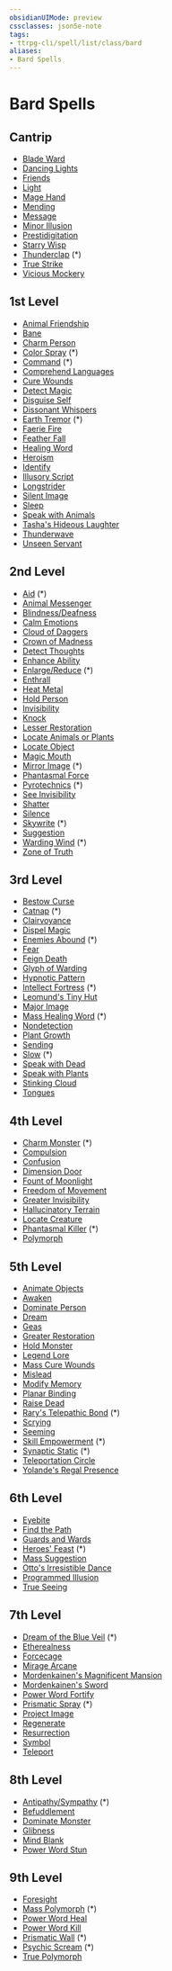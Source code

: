 ```yaml
---
obsidianUIMode: preview
cssclasses: json5e-note
tags:
- ttrpg-cli/spell/list/class/bard
aliases:
- Bard Spells
---
```

# Bard Spells

## Cantrip

- [Blade Ward](/3-Mechanics/CLI/spells/blade-ward-xphb.md "XPHB")
- [Dancing Lights](/3-Mechanics/CLI/spells/dancing-lights-xphb.md "XPHB")
- [Friends](/3-Mechanics/CLI/spells/friends-xphb.md "XPHB")
- [Light](/3-Mechanics/CLI/spells/light-xphb.md "XPHB")
- [Mage Hand](/3-Mechanics/CLI/spells/mage-hand-xphb.md "XPHB")
- [Mending](/3-Mechanics/CLI/spells/mending-xphb.md "XPHB")
- [Message](/3-Mechanics/CLI/spells/message-xphb.md "XPHB")
- [Minor Illusion](/3-Mechanics/CLI/spells/minor-illusion-xphb.md "XPHB")
- [Prestidigitation](/3-Mechanics/CLI/spells/prestidigitation-xphb.md "XPHB")
- [Starry Wisp](/3-Mechanics/CLI/spells/starry-wisp-xphb.md "XPHB")
- [Thunderclap](/3-Mechanics/CLI/spells/thunderclap-xphb.md "XPHB") (\*)
- [True Strike](/3-Mechanics/CLI/spells/true-strike-xphb.md "XPHB")
- [Vicious Mockery](/3-Mechanics/CLI/spells/vicious-mockery-xphb.md "XPHB")

## 1st Level

- [Animal Friendship](/3-Mechanics/CLI/spells/animal-friendship-xphb.md "XPHB")
- [Bane](/3-Mechanics/CLI/spells/bane-xphb.md "XPHB")
- [Charm Person](/3-Mechanics/CLI/spells/charm-person-xphb.md "XPHB")
- [Color Spray](/3-Mechanics/CLI/spells/color-spray-xphb.md "XPHB") (\*)
- [Command](/3-Mechanics/CLI/spells/command-xphb.md "XPHB") (\*)
- [Comprehend Languages](/3-Mechanics/CLI/spells/comprehend-languages-xphb.md "XPHB")
- [Cure Wounds](/3-Mechanics/CLI/spells/cure-wounds-xphb.md "XPHB")
- [Detect Magic](/3-Mechanics/CLI/spells/detect-magic-xphb.md "XPHB")
- [Disguise Self](/3-Mechanics/CLI/spells/disguise-self-xphb.md "XPHB")
- [Dissonant Whispers](/3-Mechanics/CLI/spells/dissonant-whispers-xphb.md "XPHB")
- [Earth Tremor](/3-Mechanics/CLI/spells/earth-tremor-xge.md "XGE") (\*)
- [Faerie Fire](/3-Mechanics/CLI/spells/faerie-fire-xphb.md "XPHB")
- [Feather Fall](/3-Mechanics/CLI/spells/feather-fall-xphb.md "XPHB")
- [Healing Word](/3-Mechanics/CLI/spells/healing-word-xphb.md "XPHB")
- [Heroism](/3-Mechanics/CLI/spells/heroism-xphb.md "XPHB")
- [Identify](/3-Mechanics/CLI/spells/identify-xphb.md "XPHB")
- [Illusory Script](/3-Mechanics/CLI/spells/illusory-script-xphb.md "XPHB")
- [Longstrider](/3-Mechanics/CLI/spells/longstrider-xphb.md "XPHB")
- [Silent Image](/3-Mechanics/CLI/spells/silent-image-xphb.md "XPHB")
- [Sleep](/3-Mechanics/CLI/spells/sleep-xphb.md "XPHB")
- [Speak with Animals](/3-Mechanics/CLI/spells/speak-with-animals-xphb.md "XPHB")
- [Tasha's Hideous Laughter](/3-Mechanics/CLI/spells/tashas-hideous-laughter-xphb.md "XPHB")
- [Thunderwave](/3-Mechanics/CLI/spells/thunderwave-xphb.md "XPHB")
- [Unseen Servant](/3-Mechanics/CLI/spells/unseen-servant-xphb.md "XPHB")

## 2nd Level

- [Aid](/3-Mechanics/CLI/spells/aid-xphb.md "XPHB") (\*)
- [Animal Messenger](/3-Mechanics/CLI/spells/animal-messenger-xphb.md "XPHB")
- [Blindness/Deafness](/3-Mechanics/CLI/spells/blindness-deafness-xphb.md "XPHB")
- [Calm Emotions](/3-Mechanics/CLI/spells/calm-emotions-xphb.md "XPHB")
- [Cloud of Daggers](/3-Mechanics/CLI/spells/cloud-of-daggers-xphb.md "XPHB")
- [Crown of Madness](/3-Mechanics/CLI/spells/crown-of-madness-xphb.md "XPHB")
- [Detect Thoughts](/3-Mechanics/CLI/spells/detect-thoughts-xphb.md "XPHB")
- [Enhance Ability](/3-Mechanics/CLI/spells/enhance-ability-xphb.md "XPHB")
- [Enlarge/Reduce](/3-Mechanics/CLI/spells/enlarge-reduce-xphb.md "XPHB") (\*)
- [Enthrall](/3-Mechanics/CLI/spells/enthrall-xphb.md "XPHB")
- [Heat Metal](/3-Mechanics/CLI/spells/heat-metal-xphb.md "XPHB")
- [Hold Person](/3-Mechanics/CLI/spells/hold-person-xphb.md "XPHB")
- [Invisibility](/3-Mechanics/CLI/spells/invisibility-xphb.md "XPHB")
- [Knock](/3-Mechanics/CLI/spells/knock-xphb.md "XPHB")
- [Lesser Restoration](/3-Mechanics/CLI/spells/lesser-restoration-xphb.md "XPHB")
- [Locate Animals or Plants](/3-Mechanics/CLI/spells/locate-animals-or-plants-xphb.md "XPHB")
- [Locate Object](/3-Mechanics/CLI/spells/locate-object-xphb.md "XPHB")
- [Magic Mouth](/3-Mechanics/CLI/spells/magic-mouth-xphb.md "XPHB")
- [Mirror Image](/3-Mechanics/CLI/spells/mirror-image-xphb.md "XPHB") (\*)
- [Phantasmal Force](/3-Mechanics/CLI/spells/phantasmal-force-xphb.md "XPHB")
- [Pyrotechnics](/3-Mechanics/CLI/spells/pyrotechnics-xge.md "XGE") (\*)
- [See Invisibility](/3-Mechanics/CLI/spells/see-invisibility-xphb.md "XPHB")
- [Shatter](/3-Mechanics/CLI/spells/shatter-xphb.md "XPHB")
- [Silence](/3-Mechanics/CLI/spells/silence-xphb.md "XPHB")
- [Skywrite](/3-Mechanics/CLI/spells/skywrite-xge.md "XGE") (\*)
- [Suggestion](/3-Mechanics/CLI/spells/suggestion-xphb.md "XPHB")
- [Warding Wind](/3-Mechanics/CLI/spells/warding-wind-xge.md "XGE") (\*)
- [Zone of Truth](/3-Mechanics/CLI/spells/zone-of-truth-xphb.md "XPHB")

## 3rd Level

- [Bestow Curse](/3-Mechanics/CLI/spells/bestow-curse-xphb.md "XPHB")
- [Catnap](/3-Mechanics/CLI/spells/catnap-xge.md "XGE") (\*)
- [Clairvoyance](/3-Mechanics/CLI/spells/clairvoyance-xphb.md "XPHB")
- [Dispel Magic](/3-Mechanics/CLI/spells/dispel-magic-xphb.md "XPHB")
- [Enemies Abound](/3-Mechanics/CLI/spells/enemies-abound-xge.md "XGE") (\*)
- [Fear](/3-Mechanics/CLI/spells/fear-xphb.md "XPHB")
- [Feign Death](/3-Mechanics/CLI/spells/feign-death-xphb.md "XPHB")
- [Glyph of Warding](/3-Mechanics/CLI/spells/glyph-of-warding-xphb.md "XPHB")
- [Hypnotic Pattern](/3-Mechanics/CLI/spells/hypnotic-pattern-xphb.md "XPHB")
- [Intellect Fortress](/3-Mechanics/CLI/spells/intellect-fortress-tce.md "TCE") (\*)
- [Leomund's Tiny Hut](/3-Mechanics/CLI/spells/leomunds-tiny-hut-xphb.md "XPHB")
- [Major Image](/3-Mechanics/CLI/spells/major-image-xphb.md "XPHB")
- [Mass Healing Word](/3-Mechanics/CLI/spells/mass-healing-word-xphb.md "XPHB") (\*)
- [Nondetection](/3-Mechanics/CLI/spells/nondetection-xphb.md "XPHB")
- [Plant Growth](/3-Mechanics/CLI/spells/plant-growth-xphb.md "XPHB")
- [Sending](/3-Mechanics/CLI/spells/sending-xphb.md "XPHB")
- [Slow](/3-Mechanics/CLI/spells/slow-xphb.md "XPHB") (\*)
- [Speak with Dead](/3-Mechanics/CLI/spells/speak-with-dead-xphb.md "XPHB")
- [Speak with Plants](/3-Mechanics/CLI/spells/speak-with-plants-xphb.md "XPHB")
- [Stinking Cloud](/3-Mechanics/CLI/spells/stinking-cloud-xphb.md "XPHB")
- [Tongues](/3-Mechanics/CLI/spells/tongues-xphb.md "XPHB")

## 4th Level

- [Charm Monster](/3-Mechanics/CLI/spells/charm-monster-xphb.md "XPHB") (\*)
- [Compulsion](/3-Mechanics/CLI/spells/compulsion-xphb.md "XPHB")
- [Confusion](/3-Mechanics/CLI/spells/confusion-xphb.md "XPHB")
- [Dimension Door](/3-Mechanics/CLI/spells/dimension-door-xphb.md "XPHB")
- [Fount of Moonlight](/3-Mechanics/CLI/spells/fount-of-moonlight-xphb.md "XPHB")
- [Freedom of Movement](/3-Mechanics/CLI/spells/freedom-of-movement-xphb.md "XPHB")
- [Greater Invisibility](/3-Mechanics/CLI/spells/greater-invisibility-xphb.md "XPHB")
- [Hallucinatory Terrain](/3-Mechanics/CLI/spells/hallucinatory-terrain-xphb.md "XPHB")
- [Locate Creature](/3-Mechanics/CLI/spells/locate-creature-xphb.md "XPHB")
- [Phantasmal Killer](/3-Mechanics/CLI/spells/phantasmal-killer-xphb.md "XPHB") (\*)
- [Polymorph](/3-Mechanics/CLI/spells/polymorph-xphb.md "XPHB")

## 5th Level

- [Animate Objects](/3-Mechanics/CLI/spells/animate-objects-xphb.md "XPHB")
- [Awaken](/3-Mechanics/CLI/spells/awaken-xphb.md "XPHB")
- [Dominate Person](/3-Mechanics/CLI/spells/dominate-person-xphb.md "XPHB")
- [Dream](/3-Mechanics/CLI/spells/dream-xphb.md "XPHB")
- [Geas](/3-Mechanics/CLI/spells/geas-xphb.md "XPHB")
- [Greater Restoration](/3-Mechanics/CLI/spells/greater-restoration-xphb.md "XPHB")
- [Hold Monster](/3-Mechanics/CLI/spells/hold-monster-xphb.md "XPHB")
- [Legend Lore](/3-Mechanics/CLI/spells/legend-lore-xphb.md "XPHB")
- [Mass Cure Wounds](/3-Mechanics/CLI/spells/mass-cure-wounds-xphb.md "XPHB")
- [Mislead](/3-Mechanics/CLI/spells/mislead-xphb.md "XPHB")
- [Modify Memory](/3-Mechanics/CLI/spells/modify-memory-xphb.md "XPHB")
- [Planar Binding](/3-Mechanics/CLI/spells/planar-binding-xphb.md "XPHB")
- [Raise Dead](/3-Mechanics/CLI/spells/raise-dead-xphb.md "XPHB")
- [Rary's Telepathic Bond](/3-Mechanics/CLI/spells/rarys-telepathic-bond-xphb.md "XPHB") (\*)
- [Scrying](/3-Mechanics/CLI/spells/scrying-xphb.md "XPHB")
- [Seeming](/3-Mechanics/CLI/spells/seeming-xphb.md "XPHB")
- [Skill Empowerment](/3-Mechanics/CLI/spells/skill-empowerment-xge.md "XGE") (\*)
- [Synaptic Static](/3-Mechanics/CLI/spells/synaptic-static-xphb.md "XPHB") (\*)
- [Teleportation Circle](/3-Mechanics/CLI/spells/teleportation-circle-xphb.md "XPHB")
- [Yolande's Regal Presence](/3-Mechanics/CLI/spells/yolandes-regal-presence-xphb.md "XPHB")

## 6th Level

- [Eyebite](/3-Mechanics/CLI/spells/eyebite-xphb.md "XPHB")
- [Find the Path](/3-Mechanics/CLI/spells/find-the-path-xphb.md "XPHB")
- [Guards and Wards](/3-Mechanics/CLI/spells/guards-and-wards-xphb.md "XPHB")
- [Heroes' Feast](/3-Mechanics/CLI/spells/heroes-feast-xphb.md "XPHB") (\*)
- [Mass Suggestion](/3-Mechanics/CLI/spells/mass-suggestion-xphb.md "XPHB")
- [Otto's Irresistible Dance](/3-Mechanics/CLI/spells/ottos-irresistible-dance-xphb.md "XPHB")
- [Programmed Illusion](/3-Mechanics/CLI/spells/programmed-illusion-xphb.md "XPHB")
- [True Seeing](/3-Mechanics/CLI/spells/true-seeing-xphb.md "XPHB")

## 7th Level

- [Dream of the Blue Veil](/3-Mechanics/CLI/spells/dream-of-the-blue-veil-tce.md "TCE") (\*)
- [Etherealness](/3-Mechanics/CLI/spells/etherealness-xphb.md "XPHB")
- [Forcecage](/3-Mechanics/CLI/spells/forcecage-xphb.md "XPHB")
- [Mirage Arcane](/3-Mechanics/CLI/spells/mirage-arcane-xphb.md "XPHB")
- [Mordenkainen's Magnificent Mansion](/3-Mechanics/CLI/spells/mordenkainens-magnificent-mansion-xphb.md "XPHB")
- [Mordenkainen's Sword](/3-Mechanics/CLI/spells/mordenkainens-sword-xphb.md "XPHB")
- [Power Word Fortify](/3-Mechanics/CLI/spells/power-word-fortify-xphb.md "XPHB")
- [Prismatic Spray](/3-Mechanics/CLI/spells/prismatic-spray-xphb.md "XPHB") (\*)
- [Project Image](/3-Mechanics/CLI/spells/project-image-xphb.md "XPHB")
- [Regenerate](/3-Mechanics/CLI/spells/regenerate-xphb.md "XPHB")
- [Resurrection](/3-Mechanics/CLI/spells/resurrection-xphb.md "XPHB")
- [Symbol](/3-Mechanics/CLI/spells/symbol-xphb.md "XPHB")
- [Teleport](/3-Mechanics/CLI/spells/teleport-xphb.md "XPHB")

## 8th Level

- [Antipathy/Sympathy](/3-Mechanics/CLI/spells/antipathy-sympathy-xphb.md "XPHB") (\*)
- [Befuddlement](/3-Mechanics/CLI/spells/befuddlement-xphb.md "XPHB")
- [Dominate Monster](/3-Mechanics/CLI/spells/dominate-monster-xphb.md "XPHB")
- [Glibness](/3-Mechanics/CLI/spells/glibness-xphb.md "XPHB")
- [Mind Blank](/3-Mechanics/CLI/spells/mind-blank-xphb.md "XPHB")
- [Power Word Stun](/3-Mechanics/CLI/spells/power-word-stun-xphb.md "XPHB")

## 9th Level

- [Foresight](/3-Mechanics/CLI/spells/foresight-xphb.md "XPHB")
- [Mass Polymorph](/3-Mechanics/CLI/spells/mass-polymorph-xge.md "XGE") (\*)
- [Power Word Heal](/3-Mechanics/CLI/spells/power-word-heal-xphb.md "XPHB")
- [Power Word Kill](/3-Mechanics/CLI/spells/power-word-kill-xphb.md "XPHB")
- [Prismatic Wall](/3-Mechanics/CLI/spells/prismatic-wall-xphb.md "XPHB") (\*)
- [Psychic Scream](/3-Mechanics/CLI/spells/psychic-scream-xge.md "XGE") (\*)
- [True Polymorph](/3-Mechanics/CLI/spells/true-polymorph-xphb.md "XPHB")